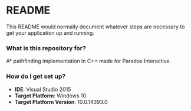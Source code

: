 # README #

This README would normally document whatever steps are necessary to get your application up and running.

### What is this repository for? ###

A* pathfinding implementation in C++ made for Paradox Interactive.

### How do I get set up? ###

* **IDE**: Visual Studio 2015
* **Target Platform**: Windows 10
* **Target Platform Version**: 10.0.14393.0